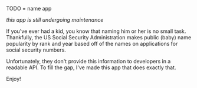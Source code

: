 TODO = name app

_this app is still undergoing maintenance_

If you've ever had a kid, you know that naming him or her is no small task. Thankfully, the US Social Security Administration makes public (baby) name popularity by rank and year based off of the names on applications for social security numbers.

Unfortunately, they don't provide this information to developers in a readable API. To fill the gap, I've made this app that does exactly that.

Enjoy!